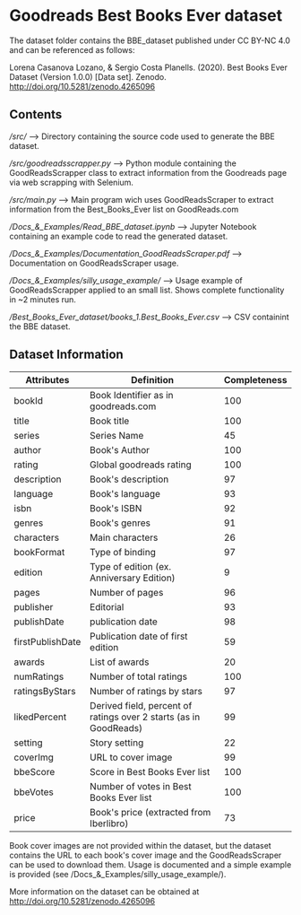 # Goodreads Best Books Ever dataset


The dataset folder contains the BBE_dataset published under CC BY-NC 4.0 and can be referenced as follows:

Lorena Casanova Lozano, & Sergio Costa Planells. (2020). Best Books Ever Dataset (Version 1.0.0) [Data set]. Zenodo. http://doi.org/10.5281/zenodo.4265096

## Contents
*/src/* --> Directory containing the source code used to generate the BBE dataset.

*/src/goodreadsscrapper.py* --> Python module containing the GoodReadsScrapper class to extract information from the Goodreads page via web scrapping with Selenium. 

*/src/main.py* --> Main program wich uses GoodReadsScraper to extract information from the Best_Books_Ever list on GoodReads.com

*/Docs_&_Examples/Read_BBE_dataset.ipynb* --> Jupyter Notebook containing an example code to read the generated dataset.

*/Docs_&_Examples/Documentation_GoodReadsScraper.pdf* --> Documentation on GoodReadsScraper usage.

*/Docs_&_Examples/silly_usage_example/* --> Usage example of GoodReadsScrapper applied to an small list. Shows complete functionality in ~2 minutes run.

*/Best_Books_Ever_dataset/books_1.Best_Books_Ever.csv* --> CSV containint the BBE dataset.

## Dataset Information

| Attributes  | Definition | Completeness |
| ------------- | ------------- | ------------- | 
| bookId  | Book Identifier as in goodreads.com  | 100 |
| title  | Book title | 100 |
| series | Series Name | 45 |
| author | Book's Author | 100 |
| rating | Global goodreads rating | 100 |
| description | Book's description | 97 |
| language | Book's language | 93 |
| isbn | Book's ISBN | 92 |
| genres | Book's genres | 91 |
| characters | Main characters | 26 |
| bookFormat | Type of binding | 97 |
| edition | Type of edition (ex. Anniversary Edition) | 9 |
| pages | Number of pages | 96 |
| publisher | Editorial | 93 |
| publishDate | publication date | 98 |
| firstPublishDate | Publication date of first edition | 59 |
| awards | List of awards | 20 |
| numRatings | Number of total ratings | 100 |
| ratingsByStars | Number of ratings by stars | 97 |
| likedPercent | Derived field, percent of ratings over 2 starts (as in GoodReads) | 99 |
| setting | Story setting | 22 |
| coverImg | URL to cover image | 99 |
| bbeScore | Score in Best Books Ever list | 100 |
| bbeVotes | Number of votes in Best Books Ever list | 100 |
| price | Book's price (extracted from Iberlibro) | 73 |

Book cover images are not provided within the dataset, but the dataset contains the URL to each book's cover image and the GoodReadsScraper can be used to download them. Usage is documented and a simple example is provided (see /Docs_&_Examples/silly_usage_example/).

More information on the dataset can be obtained at http://doi.org/10.5281/zenodo.4265096
